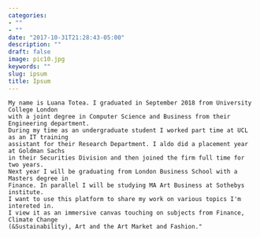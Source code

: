 ```yaml
---
categories:
- ""
- ""
date: "2017-10-31T21:28:43-05:00"
description: ""
draft: false
image: pic10.jpg
keywords: ""
slug: ipsum
title: Ipsum
---
```


    My name is Luana Totea. I graduated in September 2018 from University College London 
    with a joint degree in Computer Science and Business from their Engineering department. 
    During my time as an undergraduate student I worked part time at UCL as an IT training 
    assistant for their Research Department. I aldo did a placement year at Goldman Sachs 
    in their Securities Division and then joined the firm full time for two years. 
    Next year I will be graduating from London Business School with a Masters degree in 
    Finance. In parallel I will be studying MA Art Business at Sothebys institute. 
    I want to use this platform to share my work on various topics I'm intereted in. 
    I view it as an immersive canvas touching on subjects from Finance, Climate Change 
    (&Sustainability), Art and the Art Market and Fashion."